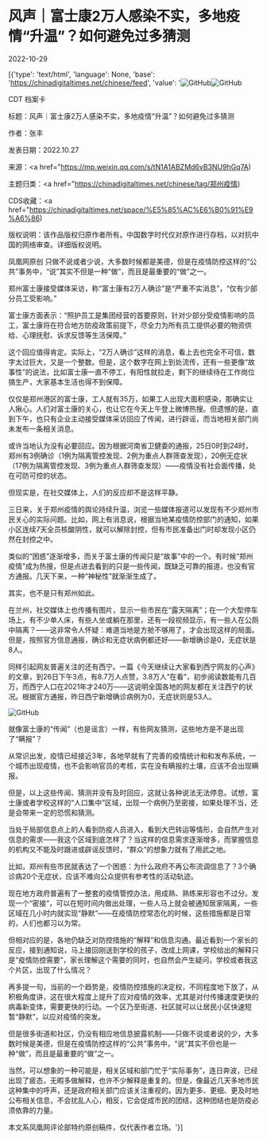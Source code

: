 # 风声｜富士康2万人感染不实，多地疫情“升温”？如何避免过多猜测

2022-10-29

[{'type': 'text/html', 'language': None, 'base': 'https://chinadigitaltimes.net/chinese/feed', 'value': '![GitHub](https://chinadigitaltimes.net/chinese/files/2022/10/d1886666-768x326.jpeg)![GitHub](https://chinadigitaltimes.net/chinese/files/2022/10/post-689001-635c8d7a1433f.)



CDT 档案卡

标题：风声｜富士康2万人感染不实，多地疫情“升温”？如何避免过多猜测

作者：张丰

发表日期：2022.10.27

来源：<a href="https://mp.weixin.qq.com/s/tN1A1ABZMd6vB3NU9hGq7A)

主题归类：<a href="https://chinadigitaltimes.net/chinese/tag/郑州疫情)

CDS收藏：<a href="https://chinadigitaltimes.net/space/%E5%85%AC%E6%B0%91%E9%A6%86)

版权说明：该作品版权归原作者所有。中国数字时代仅对原作进行存档，以对抗中国的网络审查。详细版权说明。







凤凰网原创 只做不说或者少说，大多数时候都是美德，但是在疫情防控这样的“公共”事务中，“说”其实不但是一种“做”，而且是最重要的“做”之一。



郑州富士康接受媒体采访，称“富士康有2万人确诊”是“严重不实消息”，“仅有少部分员工受影响。”

富士康方面表示：“照护员工是集团经营的首要原则，针对少部分受疫情影响的员工，富士康将在符合地方防疫政策前提下，尽全力为所有员工提供必要的物资供给、心理抚慰、诉求反馈等生活保障。”

这个回应值得肯定。实际上，“2万人确诊”这样的消息，看上去也完全不可信，数字太过巨大，又是一个整数。但是，这个数字在网上到处流传，还有一些更像“故事性”的说法，比如富士康一直不停工，有阳性就拉走，剩下的继续待在工作岗位搞生产，大家基本生活也得不到保障。

仅仅是郑州港区的富士康，工人就有35万，如果工人出现大面积感染，那确实让人揪心。人们对富士康的关心，也让它在今天上午登上微博热搜。但遗憾的是，直到下午，也只有企业主动接受媒体采访回应了传闻，进行辟谣，而当地相关部门尚未发布一条相关消息。

或许当地认为没有必要回应。因为根据河南省卫健委的通报，25日0时到24时，郑州有3例确诊（1例为隔离管控发现、2例为重点人群筛查发现），20例无症状（17例为隔离管控发现、3例为重点人群筛查发现）——疫情没有社会面传播，处在可防可控的状态。

但现实是，在社交媒体上，人们的反应却不是这样平静。

三日来，关于郑州疫情的舆论持续升温，浏览一些媒体报道可以发现有不少郑州市民关心的实际问题。比如，网上有消息说，根据当地某疫情防控部门的通知，如果小区连续7天全员核酸阴性，就可以解除封控，但有市民准备出门时却发现小区仍然在封控之中。

类似的“困惑”逐渐增多，而关于富士康的传闻只是“故事”中的一个。有时候“郑州疫情”成为热搜，但是点进去看到的只是一些传闻，既缺乏可靠的报道，也没有官方通报。几天下来，一种“神秘性”就渐渐生成了。

其实，也不是只有郑州如此。

在兰州，社交媒体上也传播有图片，显示一些市民在“露天隔离”；在一个大型停车场上，有不少单人床，有些人坐或躺在那里，还有一段视频显示，有一些人在公厕中隔离？——这非常令人怀疑：难道当地是方舱不够用了，才会出现这样的局面。但是，按照官方信息通报，确诊和无症状病例都还好——新增确诊是0，无症状是8人。

同样引起网友普遍关注的还有西宁。一篇《今天继续让大家看到西宁网友的心声》的文章，到26日下午3点，有8.7万人点赞，3.8万人“在看”，初步阅读数能有几百万，而西宁人口在2021年才240万——这说明全国各地的网友都在关注西宁的状况。根据官方通报，昨日西宁新增确诊病例为0，无症状则是53人。

![GitHub](https://chinadigitaltimes.net/chinese/files/2022/10/post-689001-635c8d7a436ae.)

就像富士康的“传闻”（也是谣言）一样，有些网友猜测，这些地方是不是出现了“瞒报”？

从常识出发，疫情已经接近3年，各地早就有了完善的疫情统计和和发布系统，一个城市出现疫情，也不会影响官员的考核，实在没有瞒报的土壤，应该不会出现瞒报。

但是，以上这些传闻、猜测并没有及时回应，这就让各种说法无法停息。试想，富士康或者学校这样的“人口集中”区域，出现一个病例乃至密接，如果处理不当，还是会带来一定的恐慌和猜测。

当处于局部信息点上的人看到防疫人员进入，看到大巴转运等情形，会自然产生对信息的需求——我这个区域到底怎样了？当这样的信息需求逐渐增多，而掌握信息的机构又不能及时跟进或辟谣反馈时，“群众”的想象力就有了用武之地。

比如，郑州有些市民就表达了一个困惑：为什么政府不再公布流调信息了？3个确诊病20个无症状，应该不难向公众提供有参考性的活动轨迹。

现在地方政府普遍有了一整套的疫情管控办法，用成熟、熟练来形容也不过分。发现一个“密接”，可以在短时间内做出处理，一些人马上就会被通知居家隔离，一些区域在几小时内就实现“静默”——在疫情防控常态化的时候，这些措施都是日常的，人们也都习以为常。

但相对应的是，各地仍缺乏对防控措施的“解释”和信息沟通。最近看到一个家长的反应，接到通知说，马上接回刚送到学校的孩子，改成上网课，学校给出的解释只是“疫情防控需要”，家长理解这个需要的同时，也自然会产生疑问，学校或者我这个片区，出现了什么情况？

再多提一句，当前的一个趋势是，疫情防控措施的决定权，不同程度地下放了，从积极角度讲，这在很大程度上提升了应对疫情的效率，尤其是对付传播速度更快的病毒新变体，需要更快的行动。一个区乃至街道、社区就可以让居民小区快速短暂“静默”，以应对疫情的突发。

但是很多街道和社区，仍没有相应地信息披露机制——只做不说或者说的少，大多数时候是美德，但是在疫情防控这样的“公共”事务中，“说”其实不但也是一种“做”，而且是最重要的“做”之一。

当然，可以想象的一种可能是，相关区域和部门忙于“实际事务”，连日奔波，已经出现了疲态，无暇多做解释，也许不少解释是重复的。但是，像最近几天多地市民这种集中的呼声，还是政府相关部门应该关注重视的。因为更多、更细、更及时地公布相关信息，不会扰乱人心，相反，它会促成市民的团结，这种团结也是防疫必须依靠的力量。

本文系凤凰网评论部特约原创稿件，仅代表作者立场。'}]